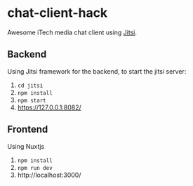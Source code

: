 # chat-client-hack
Awesome iTech media chat client using [Jitsi](https://jitsi.github.io/handbook/docs/dev-guide/dev-guide-web).
## Backend
Using Jitsi framework for the backend, to start the jitsi server:

1. `cd jitsi`
1. `npm install`
1. `npm start`
1. https://127.0.0.1:8082/

## Frontend
Using Nuxtjs

1. `npm install`
1. `npm run dev`
1. http://localhost:3000/
